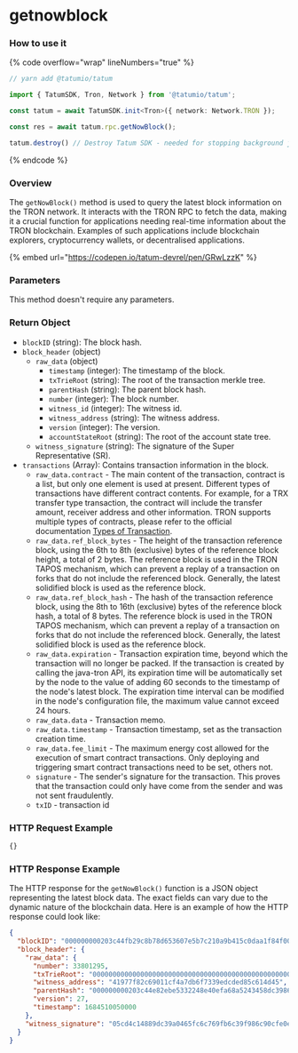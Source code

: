 # getnowblock

### How to use it

{% code overflow="wrap" lineNumbers="true" %}
```typescript
// yarn add @tatumio/tatum

import { TatumSDK, Tron, Network } from '@tatumio/tatum';

const tatum = await TatumSDK.init<Tron>({ network: Network.TRON });

const res = await tatum.rpc.getNowBlock();

tatum.destroy() // Destroy Tatum SDK - needed for stopping background jobs
```
{% endcode %}

### Overview

The `getNowBlock()` method is used to query the latest block information on the TRON network. It interacts with the TRON RPC to fetch the data, making it a crucial function for applications needing real-time information about the TRON blockchain. Examples of such applications include blockchain explorers, cryptocurrency wallets, or decentralised applications.

{% embed url="https://codepen.io/tatum-devrel/pen/GRwLzzK" %}

### Parameters

This method doesn't require any parameters.

### Return Object

* `blockID` (string): The block hash.
* `block_header` (object)
  * `raw_data` (object)
    * `timestamp` (integer): The timestamp of the block.
    * `txTrieRoot` (string): The root of the transaction merkle tree.
    * `parentHash` (string): The parent block hash.
    * `number` (integer): The block number.
    * `witness_id` (integer): The witness id.
    * `witness_address` (string): The witness address.
    * `version` (integer): The version.
    * `accountStateRoot` (string): The root of the account state tree.
  * `witness_signature` (string): The signature of the Super Representative (SR).
* `transactions` (Array): Contains transaction information in the block.
  * `raw_data.contract` - The main content of the transaction, contract is a list, but only one element is used at present. Different types of transactions have different contract contents. For example, for a TRX transfer type transaction, the contract will include the transfer amount, receiver address and other information. TRON supports multiple types of contracts, please refer to the official documentation [Types of Transaction](https://developers.tron.network/docs/tron-protocol-transaction#types-of-transaction).
  * `raw_data.ref_block_bytes` - The height of the transaction reference block, using the 6th to 8th (exclusive) bytes of the reference block height, a total of 2 bytes. The reference block is used in the TRON TAPOS mechanism, which can prevent a replay of a transaction on forks that do not include the referenced block. Generally, the latest solidified block is used as the reference block.
  * `raw_data.ref_block_hash` - The hash of the transaction reference block, using the 8th to 16th (exclusive) bytes of the reference block hash, a total of 8 bytes. The reference block is used in the TRON TAPOS mechanism, which can prevent a replay of a transaction on forks that do not include the referenced block. Generally, the latest solidified block is used as the reference block.
  * `raw_data.expiration` - Transaction expiration time, beyond which the transaction will no longer be packed. If the transaction is created by calling the java-tron API, its expiration time will be automatically set by the node to the value of adding 60 seconds to the timestamp of the node's latest block. The expiration time interval can be modified in the node's configuration file, the maximum value cannot exceed 24 hours.
  * `raw_data.data` - Transaction memo.
  * `raw_data.timestamp` - Transaction timestamp, set as the transaction creation time.
  * `raw_data.fee_limit` - The maximum energy cost allowed for the execution of smart contract transactions. Only deploying and triggering smart contract transactions need to be set, others not.
  * `signature` - The sender's signature for the transaction. This proves that the transaction could only have come from the sender and was not sent fraudulently.
  * `txID` - transaction id

### HTTP Request Example

```bash
{}
```

### HTTP Response Example

The HTTP response for the `getNowBlock()` function is a JSON object representing the latest block data. The exact fields can vary due to the dynamic nature of the blockchain data. Here is an example of how the HTTP response could look like:

```json
{
  "blockID": "000000000203c44fb29c8b78d653607e5b7c210a9b415c0daa1f84f00c8fa9af",
  "block_header": {
    "raw_data": {
      "number": 33801295,
      "txTrieRoot": "0000000000000000000000000000000000000000000000000000000000000000",
      "witness_address": "41977f82c69011cf4a7db6f7339edcded85c614d45",
      "parentHash": "000000000203c44e82ebe5332248e40efa68a5243458dc398628b1ce05db0d36",
      "version": 27,
      "timestamp": 1684510050000
    },
    "witness_signature": "05cd4c14889dc39a0465fc6c769fb6c39f986c90cfe0ef8cbf4be6402f7b25b613b97c4c7ee2e411b908d53658752102a7292a4965002609a50e075f171c151e01"
  }
}
```
